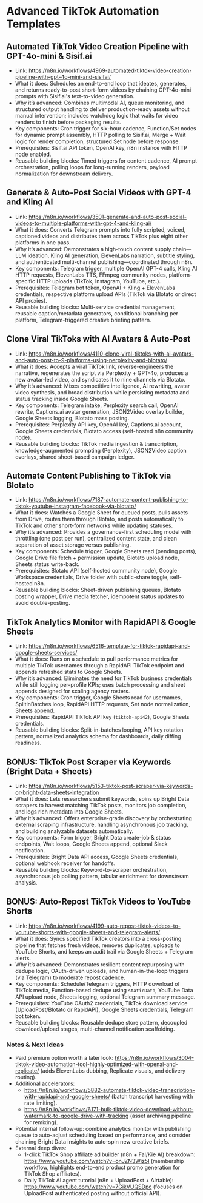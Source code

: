 # Advanced TikTok Automation Templates

## Automated TikTok Video Creation Pipeline with GPT-4o-mini & Sisif.ai
- Link: https://n8n.io/workflows/4969-automated-tiktok-video-creation-pipeline-with-gpt-4o-mini-and-sisifai/
- What it does: Schedules an end-to-end loop that ideates, generates, and returns ready-to-post short-form videos by chaining GPT-4o-mini prompts with Sisif.ai's text-to-video generation.
- Why it’s advanced: Combines multimodal AI, queue monitoring, and structured output handling to deliver production-ready assets without manual intervention; includes watchdog logic that waits for video renders to finish before packaging results.
- Key components: Cron trigger for six-hour cadence, Function/Set nodes for dynamic prompt assembly, HTTP polling to Sisif.ai, Merge + Wait logic for render completion, structured Set node before response.
- Prerequisites: Sisif.ai API token, OpenAI key, n8n instance with HTTP node enabled.
- Reusable building blocks: Timed triggers for content cadence, AI prompt orchestration, polling loops for long-running renders, payload normalization for downstream delivery.

## Generate & Auto-Post Social Videos with GPT-4 and Kling AI
- Link: https://n8n.io/workflows/3501-generate-and-auto-post-social-videos-to-multiple-platforms-with-gpt-4-and-kling-ai/
- What it does: Converts Telegram prompts into fully scripted, voiced, captioned videos and distributes them across TikTok plus eight other platforms in one pass.
- Why it’s advanced: Demonstrates a high-touch content supply chain—LLM ideation, Kling AI generation, ElevenLabs narration, subtitle styling, and authenticated multi-channel publishing—coordinated through n8n.
- Key components: Telegram trigger, multiple OpenAI GPT-4 calls, Kling AI HTTP requests, ElevenLabs TTS, FFmpeg community nodes, platform-specific HTTP uploads (TikTok, Instagram, YouTube, etc.).
- Prerequisites: Telegram bot token, OpenAI + Kling + ElevenLabs credentials, respective platform upload APIs (TikTok via Blotato or direct API proxies).
- Reusable building blocks: Multi-service credential management, reusable caption/metadata generators, conditional branching per platform, Telegram-triggered creative briefing pattern.

## Clone Viral TikToks with AI Avatars & Auto-Post
- Link: https://n8n.io/workflows/4110-clone-viral-tiktoks-with-ai-avatars-and-auto-post-to-9-platforms-using-perplexity-and-blotato/
- What it does: Accepts a viral TikTok link, reverse-engineers the narrative, regenerates the script via Perplexity + GPT-4o, produces a new avatar-led video, and syndicates it to nine channels via Blotato.
- Why it’s advanced: Mixes competitive intelligence, AI rewriting, avatar video synthesis, and broad distribution while persisting metadata and status tracking inside Google Sheets.
- Key components: Telegram intake, Perplexity search call, OpenAI rewrite, Captions.ai avatar generation, JSON2Video overlay builder, Google Sheets logging, Blotato mass posting.
- Prerequisites: Perplexity API key, OpenAI key, Captions.ai account, Google Sheets credentials, Blotato access (self-hosted n8n community node).
- Reusable building blocks: TikTok media ingestion & transcription, knowledge-augmented prompting (Perplexity), JSON2Video caption overlays, shared sheet-based campaign ledger.

## Automate Content Publishing to TikTok via Blotato
- Link: https://n8n.io/workflows/7187-automate-content-publishing-to-tiktok-youtube-instagram-facebook-via-blotato/
- What it does: Watches a Google Sheet for queued posts, pulls assets from Drive, routes them through Blotato, and posts automatically to TikTok and other short-form networks while updating statuses.
- Why it’s advanced: Provides a governance-first scheduling model with throttling (one post per run), centralized content state, and clean separation of asset storage versus publishing.
- Key components: Schedule trigger, Google Sheets read (pending posts), Google Drive file fetch + permission update, Blotato upload node, Sheets status write-back.
- Prerequisites: Blotato API (self-hosted community node), Google Workspace credentials, Drive folder with public-share toggle, self-hosted n8n.
- Reusable building blocks: Sheet-driven publishing queues, Blotato posting wrapper, Drive media fetcher, idempotent status updates to avoid double-posting.

## TikTok Analytics Monitor with RapidAPI & Google Sheets
- Link: https://n8n.io/workflows/6516-template-for-tiktok-rapidapi-and-google-sheets-services/
- What it does: Runs on a schedule to pull performance metrics for multiple TikTok usernames through a RapidAPI TikTok endpoint and appends refreshed stats to Google Sheets.
- Why it’s advanced: Eliminates the need for TikTok business credentials while still logging per-profile KPIs; uses batch processing and sheet appends designed for scaling agency rosters.
- Key components: Cron trigger, Google Sheets read for usernames, SplitInBatches loop, RapidAPI HTTP requests, Set node normalization, Sheets append.
- Prerequisites: RapidAPI TikTok API key (`tiktok-api42`), Google Sheets credentials.
- Reusable building blocks: Split-in-batches looping, API key rotation pattern, normalized analytics schema for dashboards, daily diffing readiness.

## BONUS: TikTok Post Scraper via Keywords (Bright Data + Sheets)
- Link: https://n8n.io/workflows/5153-tiktok-post-scraper-via-keywords-or-bright-data-sheets-integration
- What it does: Lets researchers submit keywords, spins up Bright Data scrapers to harvest matching TikTok posts, monitors job completion, and logs rich metadata into Google Sheets.
- Why it’s advanced: Offers enterprise-grade discovery by orchestrating external scraping infrastructure, handling asynchronous job tracking, and building analyzable datasets automatically.
- Key components: Form trigger, Bright Data create-job & status endpoints, Wait loops, Google Sheets append, optional Slack notification.
- Prerequisites: Bright Data API access, Google Sheets credentials, optional webhook receiver for handoffs.
- Reusable building blocks: Keyword-to-scraper orchestration, asynchronous job polling pattern, tabular enrichment for downstream analysis.

## BONUS: Auto-Repost TikTok Videos to YouTube Shorts
- Link: https://n8n.io/workflows/4199-auto-repost-tiktok-videos-to-youtube-shorts-with-google-sheets-and-telegram-alerts/
- What it does: Syncs specified TikTok creators into a cross-posting pipeline that fetches fresh videos, removes duplicates, uploads to YouTube Shorts, and keeps an audit trail via Google Sheets + Telegram alerts.
- Why it’s advanced: Demonstrates resilient content repurposing with dedupe logic, OAuth-driven uploads, and human-in-the-loop triggers (via Telegram) to moderate repost cadence.
- Key components: Schedule/Telegram triggers, HTTP download of TikTok media, Function-based dedupe using `staticData`, YouTube Data API upload node, Sheets logging, optional Telegram summary message.
- Prerequisites: YouTube OAuth2 credentials, TikTok download service (UploadPost/Blotato or RapidAPI), Google Sheets credentials, Telegram bot token.
- Reusable building blocks: Reusable dedupe store pattern, decoupled download/upload stages, multi-channel notification scaffolding.

### Notes & Next Ideas
- Paid premium option worth a later look: https://n8n.io/workflows/3004-tiktok-video-automation-tool-highly-optimized-with-openai-and-replicate/ (adds ElevenLabs dubbing, Replicate visuals, and delivery routing).
- Additional accelerators:
  - https://n8n.io/workflows/5882-automate-tiktok-video-transcription-with-rapidapi-and-google-sheets/ (batch transcript harvesting with rate limiting).
  - https://n8n.io/workflows/6171-bulk-tiktok-video-download-without-watermark-to-google-drive-with-tracking (asset archiving pipeline for remixing).
- Potential internal follow-up: combine analytics monitor with publishing queue to auto-adjust scheduling based on performance, and consider chaining Bright Data insights to auto-spin new creative briefs.
- External deep dives:
  - 1-click TikTok Shop affiliate ad builder (n8n + Fal/Kie AI) breakdown: https://www.youtube.com/watch?v=onJZN3Wiz5I (membership workflow, highlights end-to-end product promo generation for TikTok Shop affiliates).
  - Daily TikTok AI agent tutorial (n8n + UploadPost + Airtable): https://www.youtube.com/watch?v=7GikVUQSDpc (focuses on UploadPost authenticated posting without official API).
